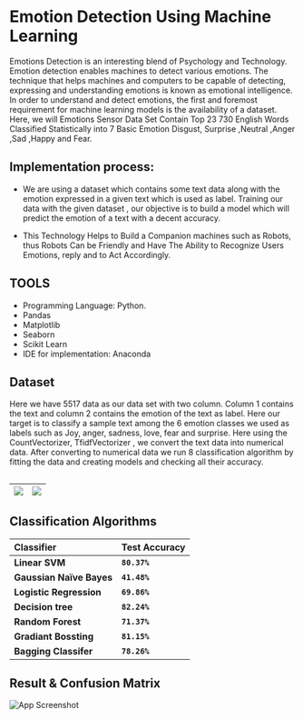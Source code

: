 
# Emotion Detection Using Machine Learning


Emotions Detection is an interesting blend of Psychology and Technology. Emotion detection enables machines to detect various emotions. The technique that helps machines and computers to be capable of detecting, expressing and understanding emotions is known as emotional intelligence. In order to understand and detect emotions, the first and foremost requirement for machine learning models is the availability of a dataset. Here, we will
Emotions Sensor Data Set Contain Top 23 730 English Words Classified Statistically into 7 Basic Emotion Disgust, Surprise ,Neutral ,Anger ,Sad ,Happy and Fear.





## Implementation process:

 - We are using a dataset which contains some text data along with the emotion expressed in a given text which is used as label. Training our data with the given dataset , our objective is to build a model which will predict the emotion of a text with a decent accuracy.


 - This Technology Helps to Build a Companion machines such as Robots, thus Robots Can be Friendly and Have The Ability to Recognize Users Emotions, reply and to Act Accordingly.


 


## TOOLS
- Programming Language: Python.
- Pandas 
- Matplotlib   
- Seaborn   
- Scikit Learn  
- IDE for implementation: Anaconda



## Dataset
Here we have 5517 data as our data set with two column. Column 1 contains the text and column 2 contains the emotion of the text as label. Here our target is to classify a sample text among the 6 emotion classes we used as labels such as Joy, anger, sadness, love, fear and surprise. Here using the CountVectorizer, TfidfVectorizer , we convert the text data into numerical data. After converting to numerical data we run 8 classification algorithm by fitting the data and creating models and checking all their accuracy.
## 
![](https://github.com/diab3tes/EDM/blob/main/Pictures/Dataset.png/)           |  ![](https://github.com/diab3tes/EDM/blob/main/Pictures/edm_data2.png/)
:-------------------------:|:-------------------------:


## Classification Algorithms

| Classifier | Test Accuracy     | 
| :-------- | :------- | 
| **Linear SVM** | **`80.37%`** | 
| **Gaussian Naïve Bayes** | **`41.48%`** | 
|**Logistic Regression**  | **`69.86%`** |
|**Decision tree**  | **`82.24%`** |
|**Random Forest**  | **`71.37%`** |
|**Gradiant Bossting**  | **`81.15%`** |
|**Bagging Classifer**  | **`78.26%`** |


## Result & Confusion Matrix

![App Screenshot](https://github.com/diab3tes/EDM/blob/main/Pictures/edm_result.png/)

